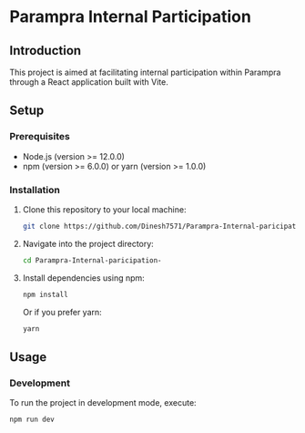 # Parampra Internal Participation

## Introduction
This project is aimed at facilitating internal participation within Parampra through a React application built with Vite.

## Setup

### Prerequisites
- Node.js (version >= 12.0.0)
- npm (version >= 6.0.0) or yarn (version >= 1.0.0)

### Installation
1. Clone this repository to your local machine:
    ```bash
    git clone https://github.com/Dinesh7571/Parampra-Internal-paricipation-.git
    ```

2. Navigate into the project directory:
    ```bash
    cd Parampra-Internal-paricipation-
    ```

3. Install dependencies using npm:
    ```bash
    npm install
    ```

   Or if you prefer yarn:
    ```bash
    yarn
    ```

## Usage

### Development
To run the project in development mode, execute:
```bash
npm run dev
